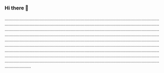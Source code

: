 ### Hi there 👋

.................................................................................................................................................................................................................................................................................................................................................................................................................................................................................................................................................................................................................................................................................................................................................................................................................................................................................................................................................................................................................................................................................................................................................................................